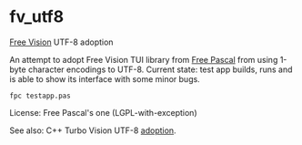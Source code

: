 # fv_utf8
[Free Vision](https://wiki.freepascal.org/Free_Vision) UTF-8 adoption

An attempt to adopt Free Vision TUI library from [Free Pascal](https://www.freepascal.org/) from using 1-byte character encodings to UTF-8. Current state: test app builds, runs and is able to show its interface with some minor bugs.

```
fpc testapp.pas
```

License: Free Pascal's one (LGPL-with-exception)

See also: C++ Turbo Vision UTF-8 [adoption](https://github.com/magiblot/tvision).
